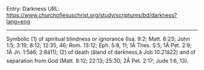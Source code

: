 Entry: Darkness
URL: https://www.churchofjesuschrist.org/study/scriptures/bd/darkness?lang=eng

---

Symbolic (1) of spiritual blindness or ignorance (Isa. 9:2; Matt. 6:23; John 1:5; 3:19; 8:12; 12:35, 46; Rom. 13:12; Eph. 5:8, 11; 1Â Thes. 5:5; 1Â Pet. 2:9; 1Â Jn. 1:5â6; 2:8â11); (2) of death (âland of darkness,â Job 10:21â22) and of separation from God (Matt. 8:12; 22:13; 25:30; 2Â Pet. 2:17; Jude 1:6, 13).
